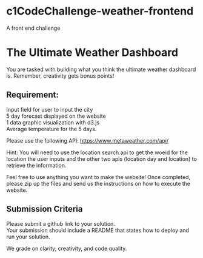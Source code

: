 # c1CodeChallenge-weather-frontend
A front end challenge

# The Ultimate Weather Dashboard
 
 
You are tasked with building what you think the ultimate weather dashboard is. Remember, creativity gets bonus points!  
 
## Requirement:  
Input field for user to input the city  
5 day forecast displayed on the website  
1 data graphic visualization with d3.js  
Average temperature for the 5 days.  
 
 
Please use the following API: https://www.metaweather.com/api/  
 
Hint: You will need to use the location search api to get the woeid for the location the user inputs and the other two apis (location day and location) to retrieve the information.  
 
Feel free to use anything you want to make the website! Once completed, please zip up the files and send us the instructions on how to execute the website.  

## Submission Criteria
Please submit a github link to your solution.  
Your submission should include a README that states how to deploy and run your solution.  

We grade on clarity, creativity, and code quality.
